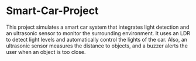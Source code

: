 # Smart-Car-Project
This project simulates a smart car system that integrates light detection and an ultrasonic sensor to monitor the surrounding environment. It uses an LDR to detect light levels and automatically control the lights of the car. Also, an ultrasonic sensor measures the distance to objects, and a buzzer alerts the user when an object is too close.
